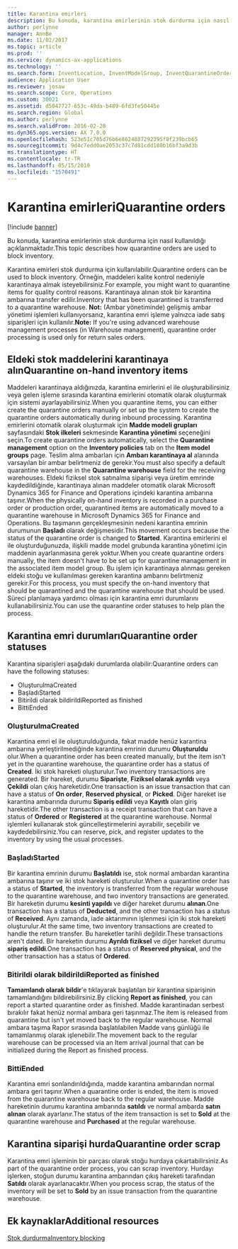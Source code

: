 ```yaml
---
title: Karantina emirleri
description: Bu konuda, karantina emirlerinin stok durdurma için nasıl kullanıldığı açıklanmaktadır.
author: perlynne
manager: AnnBe
ms.date: 11/02/2017
ms.topic: article
ms.prod: ''
ms.service: dynamics-ax-applications
ms.technology: ''
ms.search.form: InventLocation, InventModelGroup, InventQuarantineOrder, InventQuarantineParmEnd, InventQuarantineParmReportFinished, InventQuarantineParmStartUp, InventTrans
audience: Application User
ms.reviewer: josaw
ms.search.scope: Core, Operations
ms.custom: 30021
ms.assetid: d5047727-653c-49da-b489-6fd3fe50445e
ms.search.region: Global
ms.author: perlynne
ms.search.validFrom: 2016-02-28
ms.dyn365.ops.version: AX 7.0.0
ms.openlocfilehash: 523e51c705d76b6e8624887292395f8f239bcb65
ms.sourcegitcommit: 9d4c7edd0ae2053c37c7d81cdd180b16bf3a9d3b
ms.translationtype: HT
ms.contentlocale: tr-TR
ms.lasthandoff: 05/15/2019
ms.locfileid: "1570491"
---
```

# <a name="quarantine-orders"></a><span data-ttu-id="20818-103">Karantina emirleri</span><span class="sxs-lookup"><span data-stu-id="20818-103">Quarantine orders</span></span>

[!include [banner](../includes/banner.md)]

<span data-ttu-id="20818-104">Bu konuda, karantina emirlerinin stok durdurma için nasıl kullanıldığı açıklanmaktadır.</span><span class="sxs-lookup"><span data-stu-id="20818-104">This topic describes how quarantine orders are used to block inventory.</span></span>

<span data-ttu-id="20818-105">Karantina emirleri stok durdurma için kullanılabilir.</span><span class="sxs-lookup"><span data-stu-id="20818-105">Quarantine orders can be used to block inventory.</span></span> <span data-ttu-id="20818-106">Örneğin, maddeleri kalite kontrol nedeniyle karantinaya almak isteyebilirsiniz.</span><span class="sxs-lookup"><span data-stu-id="20818-106">For example, you might want to quarantine items for quality control reasons.</span></span> <span data-ttu-id="20818-107">Karantinaya alınan stok bir karantina ambarına transfer edilir.</span><span class="sxs-lookup"><span data-stu-id="20818-107">Inventory that has been quarantined is transferred to a quarantine warehouse.</span></span> <span data-ttu-id="20818-108">**Not:** (Ambar yönetiminde) gelişmiş ambar yönetimi işlemleri kullanıyorsanız, karantina emri işleme yalnızca iade satış siparişleri için kullanılır.</span><span class="sxs-lookup"><span data-stu-id="20818-108">**Note:** If you're using advanced warehouse management processes (in Warehouse management), quarantine order processing is used only for return sales orders.</span></span>

## <a name="quarantine-on-hand-inventory-items"></a><span data-ttu-id="20818-109">Eldeki stok maddelerini karantinaya alın</span><span class="sxs-lookup"><span data-stu-id="20818-109">Quarantine on-hand inventory items</span></span>
<span data-ttu-id="20818-110">Maddeleri karantinaya aldığınızda, karantina emirlerini el ile oluşturabilirsiniz veya gelen işleme sırasında karantina emirlerini otomatik olarak oluşturmak için sistemi ayarlayabilirsiniz.</span><span class="sxs-lookup"><span data-stu-id="20818-110">When you quarantine items, you can either create the quarantine orders manually or set up the system to create the quarantine orders automatically during inbound processing.</span></span> <span data-ttu-id="20818-111">Karantina emirlerini otomatik olarak oluşturmak için **Madde modeli grupları** sayfasındaki **Stok ilkeleri** sekmesinde **Karantina yönetimi** seçeneğini seçin.</span><span class="sxs-lookup"><span data-stu-id="20818-111">To create quarantine orders automatically, select the **Quarantine management** option on the **Inventory policies** tab on the **Item model groups** page.</span></span> <span data-ttu-id="20818-112">Teslim alma ambarları için **Ambarı karantinaya al** alanında varsayılan bir ambar belirtmeniz de gerekir.</span><span class="sxs-lookup"><span data-stu-id="20818-112">You must also specify a default quarantine warehouse in the **Quarantine warehouse** field for the receiving warehouses.</span></span> <span data-ttu-id="20818-113">Eldeki fiziksel stok satınalma siparişi veya üretim emrinde kaydedildiğinde, karantinaya alınan maddeler otomatik olarak Microsoft Dynamics 365 for Finance and Operations içindeki karantina ambarına taşınır.</span><span class="sxs-lookup"><span data-stu-id="20818-113">When the physically on-hand inventory is recorded in a purchase order or production order, quarantined items are automatically moved to a quarantine warehouse in Microsoft Dynamics 365 for Finance and Operations.</span></span> <span data-ttu-id="20818-114">Bu taşımanın gerçekleşmesinin nedeni karantina emrinin durumunun **Başladı** olarak değişmesidir.</span><span class="sxs-lookup"><span data-stu-id="20818-114">This movement occurs because the status of the quarantine order is changed to **Started**.</span></span> <span data-ttu-id="20818-115">Karantina emirlerini el ile oluşturduğunuzda, ilişkili madde model grubunda karantina yönetimi için maddenin ayarlanmasına gerek yoktur.</span><span class="sxs-lookup"><span data-stu-id="20818-115">When you create quarantine orders manually, the item doesn't have to be set up for quarantine management in the associated item model group.</span></span> <span data-ttu-id="20818-116">Bu işlem için karantinaya alınması gereken eldeki stoğu ve kullanılması gereken karantina ambarını belirtmeniz gerekir.</span><span class="sxs-lookup"><span data-stu-id="20818-116">For this process, you must specify the on-hand inventory that should be quarantined and the quarantine warehouse that should be used.</span></span> <span data-ttu-id="20818-117">Süreci planlamaya yardımcı olması için karantina emri durumlarını kullanabilirsiniz.</span><span class="sxs-lookup"><span data-stu-id="20818-117">You can use the quarantine order statuses to help plan the process.</span></span>

## <a name="quarantine-order-statuses"></a><span data-ttu-id="20818-118">Karantina emri durumları</span><span class="sxs-lookup"><span data-stu-id="20818-118">Quarantine order statuses</span></span>
<span data-ttu-id="20818-119">Karantina siparişleri aşağıdaki durumlarda olabilir:</span><span class="sxs-lookup"><span data-stu-id="20818-119">Quarantine orders can have the following statuses:</span></span>

-   <span data-ttu-id="20818-120">Oluşturulma</span><span class="sxs-lookup"><span data-stu-id="20818-120">Created</span></span>
-   <span data-ttu-id="20818-121">Başladı</span><span class="sxs-lookup"><span data-stu-id="20818-121">Started</span></span>
-   <span data-ttu-id="20818-122">Bitirildi olarak bildirildi</span><span class="sxs-lookup"><span data-stu-id="20818-122">Reported as finished</span></span>
-   <span data-ttu-id="20818-123">Bitti</span><span class="sxs-lookup"><span data-stu-id="20818-123">Ended</span></span>

### <a name="created"></a><span data-ttu-id="20818-124">Oluşturulma</span><span class="sxs-lookup"><span data-stu-id="20818-124">Created</span></span>

<span data-ttu-id="20818-125">Karantina emri el ile oluşturulduğunda, fakat madde henüz karantina ambarına yerleştirilmediğinde karantina emrinin durumu **Oluşturuldu** olur.</span><span class="sxs-lookup"><span data-stu-id="20818-125">When a quarantine order has been created manually, but the item isn't yet in the quarantine warehouse, the quarantine order has a status of **Created**.</span></span> <span data-ttu-id="20818-126">İki stok hareketi oluşturulur.</span><span class="sxs-lookup"><span data-stu-id="20818-126">Two inventory transactions are generated.</span></span> <span data-ttu-id="20818-127">Bir hareket, durumu **Siparişte**, **Fiziksel olarak ayrıldı** veya **Çekildi** olan çıkış hareketidir.</span><span class="sxs-lookup"><span data-stu-id="20818-127">One transaction is an issue transaction that can have a status of **On order**, **Reserved physical**, or **Picked**.</span></span> <span data-ttu-id="20818-128">Diğer hareket ise karantina ambarında durumu **Sipariş edildi** veya **Kayıtlı** olan giriş hareketidir.</span><span class="sxs-lookup"><span data-stu-id="20818-128">The other transaction is a receipt transaction that can have a status of **Ordered** or **Registered** at the quarantine warehouse.</span></span> <span data-ttu-id="20818-129">Normal işlemleri kullanarak stok güncelleştirmelerini ayırabilir, seçebilir ve kaydedebilirsiniz.</span><span class="sxs-lookup"><span data-stu-id="20818-129">You can reserve, pick, and register updates to the inventory by using the usual processes.</span></span>

### <a name="started"></a><span data-ttu-id="20818-130">Başladı</span><span class="sxs-lookup"><span data-stu-id="20818-130">Started</span></span>

<span data-ttu-id="20818-131">Bir karantina emrinin durumu **Başlatıldı** ise, stok normal ambardan karantina ambarına taşınır ve iki stok hareketi oluşturulur.</span><span class="sxs-lookup"><span data-stu-id="20818-131">When a quarantine order has a status of **Started**, the inventory is transferred from the regular warehouse to the quarantine warehouse, and two inventory transactions are generated.</span></span> <span data-ttu-id="20818-132">Bir hareketin durumu **kesinti yapıldı** ve diğer hareket durumu **alınan**.</span><span class="sxs-lookup"><span data-stu-id="20818-132">One transaction has a status of **Deducted**, and the other transaction has a status of **Received**.</span></span> <span data-ttu-id="20818-133">Aynı zamanda, iade aktarımının işlenmesi için iki stok hareketi oluşturulur.</span><span class="sxs-lookup"><span data-stu-id="20818-133">At the same time, two inventory transactions are created to handle the return transfer.</span></span> <span data-ttu-id="20818-134">Bu hareketler tarihli değildir.</span><span class="sxs-lookup"><span data-stu-id="20818-134">These transactions aren't dated.</span></span> <span data-ttu-id="20818-135">Bir hareketin durumu **Ayrıldı fiziksel** ve diğer hareket durumu **sipariş edildi**.</span><span class="sxs-lookup"><span data-stu-id="20818-135">One transaction has a status of **Reserved physical**, and the other transaction has a status of **Ordered**.</span></span>

### <a name="reported-as-finished"></a><span data-ttu-id="20818-136">Bitirildi olarak bildirildi</span><span class="sxs-lookup"><span data-stu-id="20818-136">Reported as finished</span></span>

<span data-ttu-id="20818-137">**Tamamlandı olarak bildir**'e tıklayarak başlatılan bir karantina siparişinin tamamlandığını bildirebilirsiniz.</span><span class="sxs-lookup"><span data-stu-id="20818-137">By clicking **Report as finished**, you can report a started quarantine order as finished.</span></span> <span data-ttu-id="20818-138">Madde karantinadan serbest bırakılır fakat henüz normal ambara geri taşınmaz.</span><span class="sxs-lookup"><span data-stu-id="20818-138">The item is released from quarantine but isn't yet moved back to the regular warehouse.</span></span> <span data-ttu-id="20818-139">Normal ambara taşıma Rapor sırasında başlatılabilen Madde varış günlüğü ile tamamlanmış olarak işlenebilir.</span><span class="sxs-lookup"><span data-stu-id="20818-139">The movement back to the regular warehouse can be processed via an Item arrival journal that can be initialized during the Report as finished process.</span></span>

### <a name="ended"></a><span data-ttu-id="20818-140">Bitti</span><span class="sxs-lookup"><span data-stu-id="20818-140">Ended</span></span>

<span data-ttu-id="20818-141">Karantina emri sonlandırıldığında, madde karantina ambarından normal ambara geri taşınır.</span><span class="sxs-lookup"><span data-stu-id="20818-141">When a quarantine order is ended, the item is moved from the quarantine warehouse back to the regular warehouse.</span></span> <span data-ttu-id="20818-142">Madde hareketinin durumu karantina ambarında **satıldı** ve normal ambarda **satın alınan** olarak ayarlanır.</span><span class="sxs-lookup"><span data-stu-id="20818-142">The status of the item transaction is set to **Sold** at the quarantine warehouse and **Purchased** at the regular warehouse.</span></span>

## <a name="quarantine-order-scrap"></a><span data-ttu-id="20818-143">Karantina siparişi hurda</span><span class="sxs-lookup"><span data-stu-id="20818-143">Quarantine order scrap</span></span>
<span data-ttu-id="20818-144">Karantina emri işleminin bir parçası olarak stoğu hurdaya çıkartabilirsiniz.</span><span class="sxs-lookup"><span data-stu-id="20818-144">As part of the quarantine order process, you can scrap inventory.</span></span> <span data-ttu-id="20818-145">Hurdayı işlerken, stoğun durumu karantina ambarından çıkış hareketi tarafından **Satıldı** olarak ayarlanacaktır.</span><span class="sxs-lookup"><span data-stu-id="20818-145">When you process scrap, the status of the inventory will be set to **Sold** by an issue transaction from the quarantine warehouse.</span></span>

<a name="additional-resources"></a><span data-ttu-id="20818-146">Ek kaynaklar</span><span class="sxs-lookup"><span data-stu-id="20818-146">Additional resources</span></span>
--------

[<span data-ttu-id="20818-147">Stok durdurma</span><span class="sxs-lookup"><span data-stu-id="20818-147">Inventory blocking</span></span>](inventory-blocking.md)
